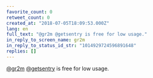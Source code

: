 ```yaml
---
favorite_count: 0
retweet_count: 0
created_at: "2018-07-05T18:09:53.000Z"
lang: en
full_text: "@gr2m @getsentry is free for low usage."
in_reply_to_screen_name: gr2m
in_reply_to_status_id_str: "1014929724596891648"
replies: []
---
```


[@gr2m](https://twitter.com/gr2m) [@getsentry](https://twitter.com/getsentry) is
free for low usage.
